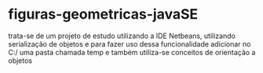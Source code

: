 # figuras-geometricas-javaSE
trata-se de um projeto de estudo utilizando a IDE Netbeans, utilizando serialização de objetos e para fazer uso dessa funcionalidade adicionar no C:/ uma pasta chamada temp e também utiliza-se conceitos de orientação a objetos
